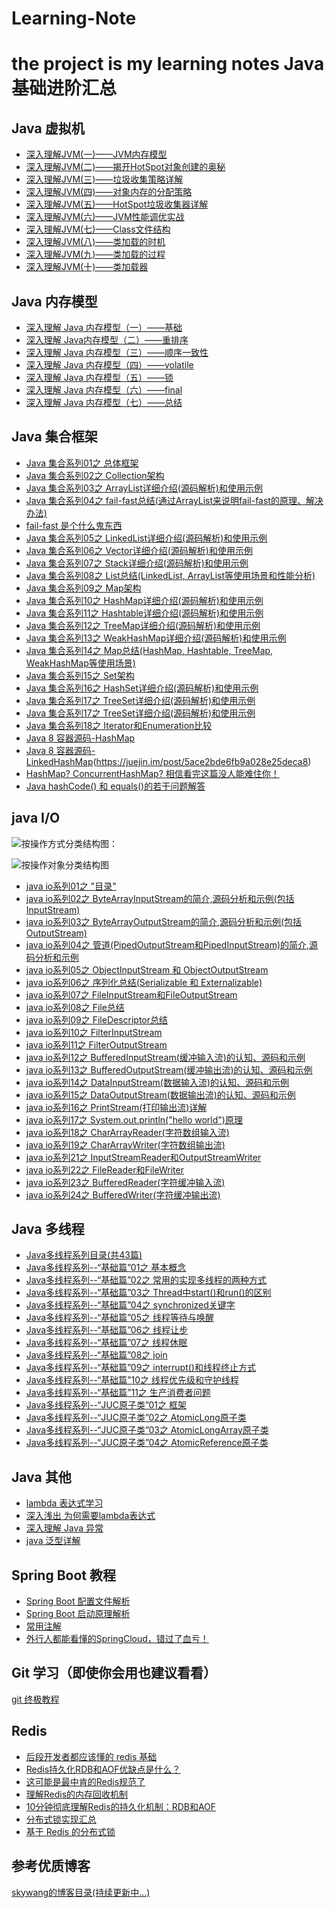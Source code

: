 # Learning-Note
the project is  my learning notes
Java 基础进阶汇总
===
Java 虚拟机
---
- [深入理解JVM(一)——JVM内存模型](https://blog.csdn.net/u010425776/article/details/51170118)  
- [深入理解JVM(二)——揭开HotSpot对象创建的奥秘](https://blog.csdn.net/u010425776/article/details/51190801)  
- [深入理解JVM(三)——垃圾收集策略详解](https://blog.csdn.net/u010425776/article/details/51189318)  
- [深入理解JVM(四)——对象内存的分配策略](https://blog.csdn.net/u010425776/article/details/51192448)  
- [深入理解JVM(五)——HotSpot垃圾收集器详解](https://blog.csdn.net/u010425776/article/details/51199767)  
- [深入理解JVM(六)——JVM性能调优实战](https://blog.csdn.net/u010425776/article/details/51232463)  
- [深入理解JVM(七)——Class文件结构](https://blog.csdn.net/u010425776/article/details/51245055)  
- [深入理解JVM(八)——类加载的时机](https://blog.csdn.net/u010425776/article/details/51251430)
- [深入理解JVM(九)——类加载的过程](https://blog.csdn.net/u010425776/article/details/51254858)  
- [深入理解JVM(十)——类加载器](https://blog.csdn.net/u010425776/article/details/58145910)

Java 内存模型
----
- [深入理解 Java 内存模型（一）——基础](http://cmsblogs.com/?p=3992)
- [深入理解 Java内存模型（二）——重排序](http://cmsblogs.com/?p=3994)
- [深入理解 Java 内存模型（三）——顺序一致性](http://cmsblogs.com/?p=3996)
- [深入理解 Java 内存模型（四）——volatile](http://cmsblogs.com/?p=3998)
- [深入理解 Java 内存模型（五）——锁](http://cmsblogs.com/?p=4000)
- [深入理解 Java 内存模型（六）——final](http://cmsblogs.com/?p=4002)
- [深入理解 Java 内存模型（七）——总结](http://cmsblogs.com/?p=4004)



Java 集合框架
----
- [Java 集合系列01之 总体框架](http://www.cnblogs.com/skywang12345/p/3308498.html)  
- [Java 集合系列02之 Collection架构](http://www.cnblogs.com/skywang12345/p/3308513.html)  
- [Java 集合系列03之 ArrayList详细介绍(源码解析)和使用示例](http://www.cnblogs.com/skywang12345/p/3308556.html)  
- [Java 集合系列04之 fail-fast总结(通过ArrayList来说明fail-fast的原理、解决办法)](http://www.cnblogs.com/skywang12345/p/3308762.html)    
- [fail-fast 是个什么鬼东西](https://www.hollischuang.com/archives/3542)  
- [Java 集合系列05之 LinkedList详细介绍(源码解析)和使用示例](http://www.cnblogs.com/skywang12345/p/3308807.html)  
- [Java 集合系列06之 Vector详细介绍(源码解析)和使用示例](http://www.cnblogs.com/skywang12345/p/3308833.html)  
- [Java 集合系列07之 Stack详细介绍(源码解析)和使用示例](http://www.cnblogs.com/skywang12345/p/3308852.html)  
- [Java 集合系列08之 List总结(LinkedList, ArrayList等使用场景和性能分析)](http://www.cnblogs.com/skywang12345/p/3308900.html)  
- [Java 集合系列09之 Map架构](http://www.cnblogs.com/skywang12345/p/3308931.html)  
- [Java 集合系列10之 HashMap详细介绍(源码解析)和使用示例](http://www.cnblogs.com/skywang12345/p/3310835.html)
- [Java 集合系列11之 Hashtable详细介绍(源码解析)和使用示例](http://www.cnblogs.com/skywang12345/p/3310887.html)
- [Java 集合系列12之 TreeMap详细介绍(源码解析)和使用示例](http://www.cnblogs.com/skywang12345/p/3310928.html)
- [Java 集合系列13之 WeakHashMap详细介绍(源码解析)和使用示例](http://www.cnblogs.com/skywang12345/p/3311092.html)
- [Java 集合系列14之 Map总结(HashMap, Hashtable, TreeMap, WeakHashMap等使用场景)](http://www.cnblogs.com/skywang12345/p/3311126.html)
- [Java 集合系列15之 Set架构](http://www.cnblogs.com/skywang12345/p/3311136.html)
- [Java 集合系列16之 HashSet详细介绍(源码解析)和使用示例](http://www.cnblogs.com/skywang12345/p/3311252.html)
- [Java 集合系列17之 TreeSet详细介绍(源码解析)和使用示例](http://www.cnblogs.com/skywang12345/p/3311268.html)
- [Java 集合系列17之 TreeSet详细介绍(源码解析)和使用示例](http://www.cnblogs.com/skywang12345/p/3311268.html)
- [Java 集合系列18之 Iterator和Enumeration比较](http://www.cnblogs.com/skywang12345/p/3311275.html)
- [Java 8 容器源码-HashMap](http://cmsblogs.com/?p=3959)
- [Java 8 容器源码-LinkedHashMap](https://juejin.im/post/5997ff966fb9a024851009b7)(https://juejin.im/post/5ace2bde6fb9a028e25deca8)
- [HashMap? ConcurrentHashMap? 相信看完这篇没人能难住你！](https://juejin.im/post/5b551e8df265da0f84562403)
- [Java hashCode() 和 equals()的若干问题解答](https://www.cnblogs.com/skywang12345/p/3324958.html#4253070)






java I/O
------
![按操作方式分类结构图：](https://user-gold-cdn.xitu.io/2018/5/16/16367d4fd1ce1b46?w=720&h=1080&f=jpeg&s=69522)

![按操作对象分类结构图](https://user-gold-cdn.xitu.io/2018/5/16/16367d673b0e268d?w=720&h=535&f=jpeg&s=46081)
- [java io系列01之 "目录"](https://www.cnblogs.com/skywang12345/p/io_01.html)
- [java io系列02之 ByteArrayInputStream的简介,源码分析和示例(包括InputStream)](http://www.cnblogs.com/skywang12345/p/io_02.html)
- [java io系列03之 ByteArrayOutputStream的简介,源码分析和示例(包括OutputStream)](http://www.cnblogs.com/skywang12345/p/io_03.html)
- [java io系列04之 管道(PipedOutputStream和PipedInputStream)的简介,源码分析和示例](http://www.cnblogs.com/skywang12345/p/io_04.html)
- [java io系列05之 ObjectInputStream 和 ObjectOutputStream](http://www.cnblogs.com/skywang12345/p/io_05.html)
- [java io系列06之 序列化总结(Serializable 和 Externalizable)](http://www.cnblogs.com/skywang12345/p/io_06.html)
- [java io系列07之 FileInputStream和FileOutputStream](http://www.cnblogs.com/skywang12345/p/io_07.html)
- [java io系列08之 File总结](http://www.cnblogs.com/skywang12345/p/io_08.html)
- [java io系列09之 FileDescriptor总结](http://www.cnblogs.com/skywang12345/p/io_09.html)
- [java io系列10之 FilterInputStream](http://www.cnblogs.com/skywang12345/p/io_10.html)
- [java io系列11之 FilterOutputStream](http://www.cnblogs.com/skywang12345/p/io_11.html)
- [java io系列12之 BufferedInputStream(缓冲输入流)的认知、源码和示例](http://www.cnblogs.com/skywang12345/p/io_12.html)
- [java io系列13之 BufferedOutputStream(缓冲输出流)的认知、源码和示例](http://www.cnblogs.com/skywang12345/p/io_13.html)
- [java io系列14之 DataInputStream(数据输入流)的认知、源码和示例](http://www.cnblogs.com/skywang12345/p/io_14.html)
- [java io系列15之 DataOutputStream(数据输出流)的认知、源码和示例](http://www.cnblogs.com/skywang12345/p/java_threads_category.html)
- [java io系列16之 PrintStream(打印输出流)详解](http://www.cnblogs.com/skywang12345/p/io_16.html)
- [java io系列17之 System.out.println("hello world")原理](http://www.cnblogs.com/skywang12345/p/io_17.html)
- [java io系列18之 CharArrayReader(字符数组输入流)](http://www.cnblogs.com/skywang12345/p/io_18.html)
- [java io系列19之 CharArrayWriter(字符数组输出流)](http://www.cnblogs.com/skywang12345/p/io_19.html)
- [java io系列21之 InputStreamReader和OutputStreamWriter](http://www.cnblogs.com/skywang12345/p/io_21.html)
- [java io系列22之 FileReader和FileWriter](http://www.cnblogs.com/skywang12345/p/io_22.html)
- [java io系列23之 BufferedReader(字符缓冲输入流)](http://www.cnblogs.com/skywang12345/p/io_23.html)
- [java io系列24之 BufferedWriter(字符缓冲输出流)](http://www.cnblogs.com/skywang12345/p/io_22.html)





Java 多线程
-----
- [Java多线程系列目录(共43篇)](http://www.cnblogs.com/skywang12345/p/3479024.html)
- [Java多线程系列--“基础篇”01之 基本概念](http://www.cnblogs.com/skywang12345/p/3479024.html)
- [Java多线程系列--“基础篇”02之 常用的实现多线程的两种方式](http://www.cnblogs.com/skywang12345/p/3479063.html)
- [Java多线程系列--“基础篇”03之 Thread中start()和run()的区别](http://www.cnblogs.com/skywang12345/p/3479083.html)
- [Java多线程系列--“基础篇”04之 synchronized关键字](http://www.cnblogs.com/skywang12345/p/3479202.html)
- [Java多线程系列--“基础篇”05之 线程等待与唤醒](http://www.cnblogs.com/skywang12345/p/3479224.html)
- [Java多线程系列--“基础篇”06之 线程让步](https://www.cnblogs.com/skywang12345/p/3479243.html)
- [Java多线程系列--“基础篇”07之 线程休眠](https://www.cnblogs.com/skywang12345/p/3479256.html)
- [Java多线程系列--“基础篇”08之 join](https://www.cnblogs.com/skywang12345/p/3479275.html)
- [Java多线程系列--“基础篇”09之 interrupt()和线程终止方式](https://www.cnblogs.com/skywang12345/p/3479949.html)
- [Java多线程系列--“基础篇”10之 线程优先级和守护线程](https://www.cnblogs.com/skywang12345/p/3479982.html)
- [Java多线程系列--“基础篇”11之 生产消费者问题](https://www.cnblogs.com/skywang12345/p/3480016.html)
- [Java多线程系列--“JUC原子类”01之 框架](https://www.cnblogs.com/skywang12345/p/3514589.html)
- [Java多线程系列--“JUC原子类”02之 AtomicLong原子类](https://www.cnblogs.com/skywang12345/p/3514593.html)
- [Java多线程系列--“JUC原子类”03之 AtomicLongArray原子类](https://www.cnblogs.com/skywang12345/p/3514604.html)
- [Java多线程系列--“JUC原子类”04之 AtomicReference原子类](https://www.cnblogs.com/skywang12345/p/3514623.html)




Java 其他
----
- [lambda 表达式学习](https://exception.site/java8/java8-new-features)
- [深入浅出 为何需要lambda表达式](http://blog.oneapm.com/apm-tech/226.html)
- [深入理解 Java 异常](https://blog.csdn.net/hguisu/article/details/6155636)
- [java 泛型详解](https://www.fangzhipeng.com/javainterview/2019/02/24/paradigm.html)


Spring Boot 教程
-----
- [Spring Boot 配置文件解析](http://tengj.top/2017/02/28/springboot2/)
- [Spring Boot 启动原理解析](http://tengj.top/2017/03/09/springboot3/)
- [常用注解](https://www.cnblogs.com/jianliang-Wu/p/5652629.html)
- [外行人都能看懂的SpringCloud，错过了血亏！](https://juejin.im/post/5b83466b6fb9a019b421cecc)


Git 学习（即使你会用也建议看看）
------
[git 终极教程](https://github.com/521xueweihan/git-tips/blob/master/assets/gitcz.png)

Redis 
---
- [后段开发者都应该懂的 redis 基础](https://juejin.im/post/5d078cd6f265da1b8466e62c)  
- [Redis持久化RDB和AOF优缺点是什么？](https://juejin.im/post/5ab5f08e518825557f00dfac)
- [这可能是最中肯的Redis规范了](https://juejin.im/post/5d03030ff265da1b957052e3)
- [理解Redis的内存回收机制](https://juejin.im/post/5d107ad851882576df7fba9e)
- [10分钟彻底理解Redis的持久化机制：RDB和AOF](https://juejin.im/post/5d09a9ff51882577eb133aa9)
- [分布式锁实现汇总](https://juejin.im/post/5a20cd8bf265da43163cdd9a)
- [基于 Redis 的分布式锁](https://juejin.im/post/5ac18d7e5188255cb07d4429)







**参考优质博客**
---
[skywang的博客目录(持续更新中...)](https://www.cnblogs.com/skywang12345/archive/2013/06/14/index.html)
